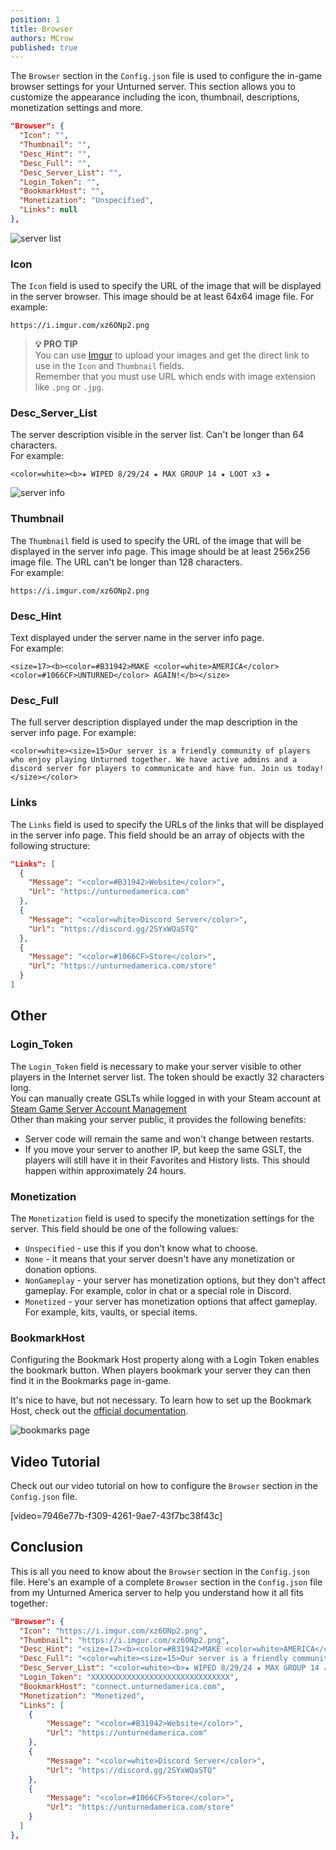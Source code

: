 ```yaml
---
position: 1
title: Browser
authors: MCrow
published: true
---
```


The `Browser` section in the `Config.json` file is used to configure the in-game browser settings for your Unturned server. This section allows you to customize the appearance including the icon, thumbnail, descriptions, monetization settings and more.

```json
"Browser": {
  "Icon": "",
  "Thumbnail": "",
  "Desc_Hint": "",
  "Desc_Full": "",
  "Desc_Server_List": "",
  "Login_Token": "",
  "BookmarkHost": "",
  "Monetization": "Unspecified",
  "Links": null
},
```

![server list](assets/server_list.png "Server list in Unturned menu")

### Icon
The `Icon` field is used to specify the URL of the image that will be displayed in the server browser. This image should be at least 64x64 image file.
For example:
```
https://i.imgur.com/xz6ONp2.png
```

> **💡 PRO TIP**  
> You can use [Imgur](https://imgur.com/) to upload your images and get the direct link to use in the `Icon` and `Thumbnail` fields.  
> Remember that you must use URL which ends with image extension like `.png` or `.jpg`.

### Desc_Server_List
The server description visible in the server list. Can't be longer than 64 characters.  
For example:
```
<color=white><b>★ WIPED 8/29/24 ★ MAX GROUP 14 ★ LOOT x3 ★
```

![server info](assets/server_info.png "Server information in Unturned menu")

### Thumbnail
The `Thumbnail` field is used to specify the URL of the image that will be displayed in the server info page. This image should be at least 256x256 image file. The URL can't be longer than 128 characters.  
For example:
```
https://i.imgur.com/xz6ONp2.png
```

### Desc_Hint
Text displayed under the server name in the server info page.  
For example:
```
<size=17><b><color=#B31942>MAKE <color=white>AMERICA</color> <color=#1066CF>UNTURNED</color> AGAIN!</b></size>
```

### Desc_Full
The full server description displayed under the map description in the server info page.
For example:
```
<color=white><size=15>Our server is a friendly community of players who enjoy playing Unturned together. We have active admins and a discord server for players to communicate and have fun. Join us today!</size></color>
```

### Links
The `Links` field is used to specify the URLs of the links that will be displayed in the server info page. This field should be an array of objects with the following structure:
```json
"Links": [
  {
    "Message": "<color=#B31942>Website</color>",
    "Url": "https://unturnedamerica.com"
  },
  {
    "Message": "<color=white>Discord Server</color>",
    "Url": "https://discord.gg/2SYxWQaSTQ"
  },
  {
    "Message": "<color=#1066CF>Store</color>",
    "Url": "https://unturnedamerica.com/store"
  }
]
```

## Other

### Login_Token
The `Login_Token` field is necessary to make your server visible to other players in the Internet server list. The token should be exactly 32 characters long.  
You can manually create GSLTs while logged in with your Steam account at [Steam Game Server Account Management](https://steamcommunity.com/dev/managegameservers)  
Other than making your server public, it provides the following benefits:
- Server code will remain the same and won't change between restarts.
- If you move your server to another IP, but keep the same GSLT, the players will still have it in their Favorites and History lists. This should happen within approximately 24 hours.

### Monetization
The `Monetization` field is used to specify the monetization settings for the server. This field should be one of the following values:
- `Unspecified` - use this if you don't know what to choose.
- `None` - it means that your server doesn't have any monetization or donation options.
- `NonGameplay` - your server has monetization options, but they don't affect gameplay. For example, color in chat or a special role in Discord.
- `Monetized` - your server has monetization options that affect gameplay. For example, kits, vaults, or special items.

### BookmarkHost
Configuring the Bookmark Host property along with a Login Token enables the bookmark button. When players bookmark your server they can then find it in the Bookmarks page in-game. 

It's nice to have, but not necessary. To learn how to set up the Bookmark Host, check out the [official documentation](https://docs.smartlydressedgames.com/en/stable/servers/bookmark-host.html).  

![bookmarks page](assets/bookmarks.png "Bookmarked servers in Unturned menu")

## Video Tutorial
Check out our video tutorial on how to configure the `Browser` section in the `Config.json` file.

[video=7946e77b-f309-4261-9ae7-43f7bc38f43c]

## Conclusion
This is all you need to know about the `Browser` section in the `Config.json` file. Here's an example of a complete `Browser` section in the `Config.json` file from my Unturned America server to help you understand how it all fits together:
```json
"Browser": {
  "Icon": "https://i.imgur.com/xz6ONp2.png",
  "Thumbnail": "https://i.imgur.com/xz6ONp2.png",
  "Desc_Hint": "<size=17><b><color=#B31942>MAKE <color=white>AMERICA</color> <color=#1066CF>UNTURNED</color> AGAIN!</b></size>",
  "Desc_Full": "<color=white><size=15>Our server is a friendly community of players who enjoy playing Unturned together. We have active admins and a discord server for players to communicate and have fun. Join us today!</size></color>",
  "Desc_Server_List": "<color=white><b>★ WIPED 8/29/24 ★ MAX GROUP 14 ★ LOOT x3 ★",
  "Login_Token": "XXXXXXXXXXXXXXXXXXXXXXXXXXXXXXX",
  "BookmarkHost": "connect.unturnedamerica.com",
  "Monetization": "Monetized",
  "Links": [
    {
        "Message": "<color=#B31942>Website</color>",
        "Url": "https://unturnedamerica.com"
    },
    {
        "Message": "<color=white>Discord Server</color>",
        "Url": "https://discord.gg/2SYxWQaSTQ"
    },
    {
        "Message": "<color=#1066CF>Store</color>",
        "Url": "https://unturnedamerica.com/store"
    }
  ]
},
  ```